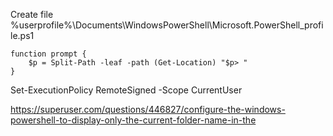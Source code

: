 

Create file %userprofile%\Documents\WindowsPowerShell\Microsoft.PowerShell_profile.ps1

    function prompt {
        $p = Split-Path -leaf -path (Get-Location) "$p> "
    }

Set-ExecutionPolicy RemoteSigned -Scope CurrentUser

https://superuser.com/questions/446827/configure-the-windows-powershell-to-display-only-the-current-folder-name-in-the